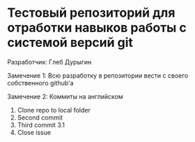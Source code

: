 ﻿# Тестовый репозиторий для отработки навыков работы с системой версий git

Разработчик: Глеб Дурыгин

Замечение 1: Всю разработку в репозитории вести с своего собственного github'a 

Замечение 2: Коммиты на английском

1) Clone repo to local folder
2) Second commit
3) Third commit 3.1
4) Close issue
